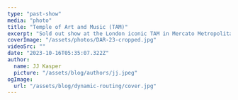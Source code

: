 ```yaml
---
type: "past-show"
media: "photo"
title: "Temple of Art and Music (TAM)"
excerpt: "Sold out show at the London iconic TAM in Mercato Metropolitano (Elephant & Castle)"
coverImage: "/assets/photos/DAR-23-cropped.jpg"
videoSrc: ""
date: "2023-10-16T05:35:07.322Z"
author:
  name: JJ Kasper
  picture: "/assets/blog/authors/jj.jpeg"
ogImage:
  url: "/assets/blog/dynamic-routing/cover.jpg"
---
```

